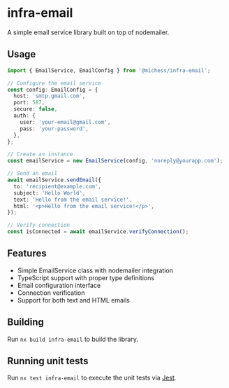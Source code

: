 # infra-email

A simple email service library built on top of nodemailer.

## Usage

```typescript
import { EmailService, EmailConfig } from '@michess/infra-email';

// Configure the email service
const config: EmailConfig = {
  host: 'smtp.gmail.com',
  port: 587,
  secure: false,
  auth: {
    user: 'your-email@gmail.com',
    pass: 'your-password',
  },
};

// Create an instance
const emailService = new EmailService(config, 'noreply@yourapp.com');

// Send an email
await emailService.sendEmail({
  to: 'recipient@example.com',
  subject: 'Hello World',
  text: 'Hello from the email service!',
  html: '<p>Hello from the email service!</p>',
});

// Verify connection
const isConnected = await emailService.verifyConnection();
```

## Features

- Simple EmailService class with nodemailer integration
- TypeScript support with proper type definitions
- Email configuration interface
- Connection verification
- Support for both text and HTML emails

## Building

Run `nx build infra-email` to build the library.

## Running unit tests

Run `nx test infra-email` to execute the unit tests via [Jest](https://jestjs.io).
